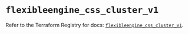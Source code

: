 # `flexibleengine_css_cluster_v1`

Refer to the Terraform Registry for docs: [`flexibleengine_css_cluster_v1`](https://registry.terraform.io/providers/flexibleenginecloud/flexibleengine/1.46.0/docs/resources/css_cluster_v1).
